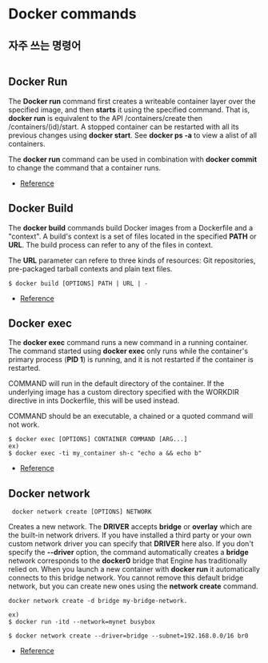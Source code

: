 # Docker commands

## 자주 쓰는 명령어
```

```

## Docker Run
The **Docker run** command first creates a writeable container layer over the specified image, and then **starts** it using the specified command.
That is, **docker run** is equivalent to the API /containers/create then /containers/(id)/start.
A stopped container can be restarted with all its previous changes using **docker start**.
See **docker ps -a** to view a alist of all containers.

The **docker run** command can be used in combination with **docker commit** to change the command that a container runs.


- [Reference](https://docs.docker.com/engine/reference/commandline/run/)

## Docker Build
The **docker build** commands build Docker images from a Dockerfile and a "context".
A build's context is a set of files located in the specified **PATH** or **URL**.
The build process can refer to any of the files in context.

The **URL** parameter can refere to three kinds of resources: Git repositories, pre-packaged tarball contexts and plain text files.

```
$ docker build [OPTIONS] PATH | URL | -
```


- [Reference](https://docs.docker.com/engine/reference/commandline/build/)

## Docker exec
The **docker exec** command runs a new command in a running container.
The command started using **docker exec** only runs while the container's primary process (**PID 1**) is running, and it is not restarted if the container is restarted.

COMMAND will run in the default directory of the container.
If the underlying image has a custom directory specified with the WORKDIR directive in ints Dockerfile, this will be used instead.

COMMAND should be an executable, a chained or a quoted command will not work.

```
$ docker exec [OPTIONS] CONTAINER COMMAND [ARG...]
ex)
$ docker exec -ti my_container sh-c "echo a && echo b"
```

- [Reference](https://docs.docker.com/engine/reference/commandline/exec/)

## Docker network
```
 docker network create [OPTIONS] NETWORK
```
Creates a new network. The **DRIVER** accepts **bridge** or **overlay** which are the built-in network drivers.
If you have installed a third party or your own custom network driver you can specify that **DRIVER** here also.
If you don't specify the **--driver** option, the command automatically creates a **bridge** network
corresponds to the **docker0** bridge that Engine has traditionally relied on.
When you launch a new container with **docker run** it automatically connects to this bridge network.
You cannot remove this default bridge network, but you can create new ones using the **network create** command.

```
docker network create -d bridge my-bridge-network.

ex)
$ docker run -itd --network=mynet busybox

$ docker network create --driver=bridge --subnet=192.168.0.0/16 br0
```

- [Reference](https://docs.docker.com/engine/reference/commandline/network_create/0)